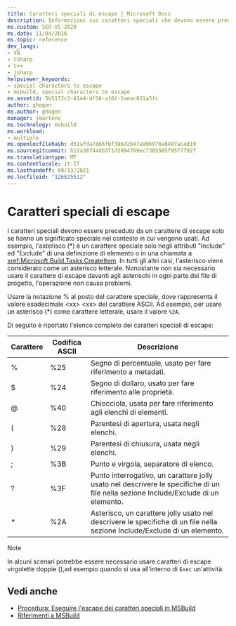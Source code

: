 ```yaml
---
title: Caratteri speciali di escape | Microsoft Docs
description: Informazioni sui caratteri speciali che devono essere preceduti da un carattere di escape solo se hanno un significato speciale nel contesto in cui vengono usati.
ms.custom: SEO-VS-2020
ms.date: 11/04/2016
ms.topic: reference
dev_langs:
- VB
- CSharp
- C++
- jsharp
helpviewer_keywords:
- special characters to escape
- msbuild, special characters to escape
ms.assetid: 5b5172c3-41e4-4f38-a16f-2aeac831a5fc
author: ghogen
ms.author: ghogen
manager: jmartens
ms.technology: msbuild
ms.workload:
- multiple
ms.openlocfilehash: d51afda7866fbf38642b47a99b970a6407ac4d19
ms.sourcegitcommit: b12a38744db371d2894769ecf305585f9577792f
ms.translationtype: MT
ms.contentlocale: it-IT
ms.lasthandoff: 09/13/2021
ms.locfileid: "126625512"
---
```

# <a name="special-characters-to-escape"></a>Caratteri speciali di escape

I caratteri speciali devono essere preceduto da un carattere di escape solo se hanno un significato speciale nel contesto in cui vengono usati. Ad esempio, l'asterisco (*) è un carattere speciale solo negli attributi "Include" ed "Exclude" di una definizione di elemento o in una chiamata a <xref:Microsoft.Build.Tasks.CreateItem>. In tutti gli altri casi, l'asterisco viene considerato come un asterisco letterale. Nonostante non sia necessario usare il carattere di escape davanti agli asterischi in ogni parte dei file di progetto, l'operazione non causa problemi.

 Usare la notazione % al posto del carattere speciale, dove rappresenta il valore esadecimale \<xx> \<xx> del carattere ASCII. Ad esempio, per usare un asterisco (*) come carattere letterale, usare il valore `%2A`.

 Di seguito è riportato l'elenco completo dei caratteri speciali di escape:

|Carattere|Codifica ASCII|Descrizione|
|---------|----------|-----------|
|%|%25|Segno di percentuale, usato per fare riferimento a metadati.|
|$|%24|Segno di dollaro, usato per fare riferimento alle proprietà.|
|@|%40|Chiocciola, usata per fare riferimento agli elenchi di elementi.|
|(|%28|Parentesi di apertura, usata negli elenchi.|
|)|%29|Parentesi di chiusura, usata negli elenchi.|
|;|%3B|Punto e virgola, separatore di elenco.|
|?|%3F|Punto interrogativo, un carattere jolly usato nel descrivere le specifiche di un file nella sezione Include/Exclude di un elemento.|
|* |%2A|Asterisco, un carattere jolly usato nel descrivere le specifiche di un file nella sezione Include/Exclude di un elemento.|

> [!NOTE]
> In alcuni scenari potrebbe essere necessario usare caratteri di escape virgolette doppie (),ad esempio quando si usa all'interno di `Exec` un'attività.

## <a name="see-also"></a>Vedi anche

- [Procedura: Eseguire l'escape dei caratteri speciali in MSBuild](../msbuild/how-to-escape-special-characters-in-msbuild.md)
- [Riferimenti a MSBuild](../msbuild/msbuild-reference.md)
